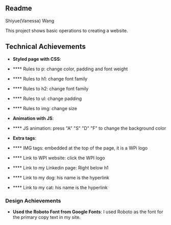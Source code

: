 Readme 
---

Shiyue(Vanessa) Wang


This project shows basic operations to creating a website.

## Technical Achievements
- **Styled page with CSS**: 
- **** Rules to p: change color, padding and font weight
- **** Rules to h1: change font family
- **** Rules to h2: change font family
- **** Rules to ul: change padding
- **** Rules to img: change size


- **Animation with JS**: 
- **** JS animation: press "A" "S" "D" "F" to change the background color


- **Extra tags**:
- **** IMG tags: embedded at the top of the page, it is a WPi logo
- **** Link to WPI website: click the WPI logo
- **** Link to my Linkedin page: Right below h1
- **** Link to my dog: his name is the hyperlink
- **** Link to my cat: his name is the hyperlink

### Design Achievements
- **Used the Roboto Font from Google Fonts**: I used Roboto as the font for the primary copy text in my site.
